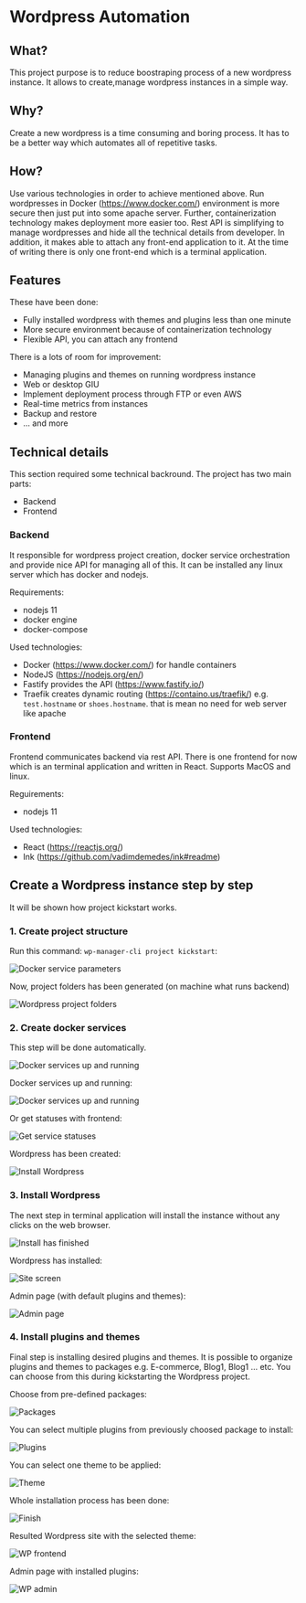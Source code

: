 # Wordpress Automation

## What?

This project purpose is to reduce boostraping process of a new wordpress instance. It allows to create,manage wordpress instances in a simple way.

## Why?

Create a new wordpress is a time consuming and boring process. It has to be a better way which automates all of repetitive tasks.

## How?

Use various technologies in order to achieve mentioned above. Run wordpresses in Docker (https://www.docker.com/) environment is more secure then just put into some apache server. Further, containerization technology makes deployment more easier too.
Rest API is simplifying to manage wordpresses and hide all the technical details from developer. In addition, it makes able to attach any front-end application to it. At the time of writing there is only one front-end which is a terminal application.

## Features

These have been done:

* Fully installed wordpress with themes and plugins less than one minute
* More secure environment because of containerization technology
* Flexible API, you can attach any frontend

There is a lots of room for improvement:

* Managing plugins and themes on running wordpress instance
* Web or desktop GIU
* Implement deployment process through FTP or even AWS
* Real-time metrics from instances
* Backup and restore
* ... and more

## Technical details

This section required some technical backround. The project has two main parts:

* Backend
* Frontend

### Backend

It responsible for wordpress project creation, docker service orchestration and provide nice API for managing all of this. It can be installed any linux server which has docker and nodejs.

Requirements:

* nodejs 11
* docker engine
* docker-compose

Used technologies:

* Docker (<https://www.docker.com/>) for handle containers
* NodeJS (<https://nodejs.org/en/>)
* Fastify provides the API (<https://www.fastify.io/>)
* Traefik creates dynamic routing (<https://containo.us/traefik/>) e.g. `test.hostname` or `shoes.hostname`. that is mean no need for web server like apache

### Frontend

Frontend communicates backend via rest API. There is one frontend for now which is an terminal application and written in React. Supports MacOS and linux.

Reguirements:

* nodejs 11

Used technologies:

* React (<https://reactjs.org/>)
* Ink (<https://github.com/vadimdemedes/ink#readme>)

## Create a Wordpress instance step by step

It will be shown how project kickstart works. 

### 1. Create project structure

Run this command: `wp-manager-cli project kickstart`:

![Docker service parameters](./documentation/images/1.png "Docker service parameters")

Now, project folders has been generated (on machine what runs backend)

![Wordpress project folders](./documentation/images/15.png "Wordpress project folders")

### 2. Create docker services

This step will be done automatically.

![Docker services up and running](./documentation/images/2.png "Docker services up and running")

Docker services up and running:

![Docker services up and running](./documentation/images/3.png "Docker services up and running")

Or get statuses with frontend: 

![Get service statuses](./documentation/images/16.png "Get service statuses")

Wordpress has been created:

![Install Wordpress](./documentation/images/4.png "Install Wordpress")

### 3. Install Wordpress

The next step in terminal application will install the instance without any clicks on the web browser.

![Install has finished](./documentation/images/5.png "Install has finished")

Wordpress has installed:

![Site screen](./documentation/images/6.png "Site screen")

Admin page (with default plugins and themes):

![Admin page](./documentation/images/7.png "Admin page")

### 4. Install plugins and themes

Final step is installing desired plugins and themes. It is possible to organize plugins and themes to packages e.g. E-commerce, Blog1, Blog1 ... etc. You can choose from this during kickstarting the Wordpress project.

Choose from pre-defined packages:

![Packages](./documentation/images/8.png "Packages")

You can select multiple plugins from previously choosed package to install:

![Plugins](./documentation/images/9.png "Plugins")

You can select one theme to be applied:

![Theme](./documentation/images/10.png "Theme")

Whole installation process has been done:

![Finish](./documentation/images/12.png "Finish")

Resulted Wordpress site with the selected theme:

![WP frontend](./documentation/images/13.png "WP frontend")

Admin page with installed plugins:

![WP admin](./documentation/images/14.png "WP admin")



